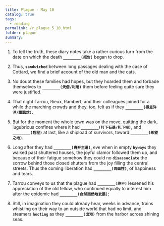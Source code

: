 ```yaml
---
title: Plague - May 10
catalog: true
tags: 
  - reading
permalink: /r_plague_5_10.html
folder: plague
summary: 
---
```



1.  To tell the truth, these diary notes take a rather curious turn from the date on which the death <b data-toggle="tooltip" data-original-title="{{site.data.answers.plag_d_89_a1}}">`________(报告)`</b> began to drop.

2.  Thus, <b data-toggle="tooltip" data-original-title="{{site.data.glossary.sandwiched}}">`sandwiched`</b> between long passages dealing with the case of Cottard, we find a brief account of the old man and the cats.

3.  No doubt these families had hopes, but they hoarded them and forbade themselves to <b data-toggle="tooltip" data-original-title="{{site.data.answers.plag_d_89_c1}}">`________(凭借/利用)`</b> them before feeling quite sure they were justified.

4.  That night Tarrou, Rieux, Rambert, and their colleagues joined for a while the marching crowds and they, too, felt as if they <b data-toggle="tooltip" data-original-title="{{site.data.answers.plag_d_89_d1}}">`________(得意洋洋/飘飘然)`</b>.

5.  But for the moment the whole town was on the move, quitting the dark, lugubrious confines where it had <b data-toggle="tooltip" data-original-title="{{site.data.answers.plag_d_89_e1}}">`________(打下石基/扎下根)`</b>, and <b data-toggle="tooltip" data-original-title="{{site.data.answers.plag_d_89_e2}}">`________(启程)`</b> at last, like a shipload of survivors, toward <b data-toggle="tooltip" data-original-title="{{site.data.answers.plag_d_89_e3}}">`________(希望之地)`</b>.

6.  Long after they had <b data-toggle="tooltip" data-original-title="{{site.data.answers.plag_d_89_f1}}">`________(离开主道)`</b>, eve when in empty <b data-toggle="tooltip" data-original-title="{{site.data.glossary.byways}}">`byways`</b> they walked past shuttered houses, the joyful clamor followed them up, and because of their fatigue somehow they could no <b data-toggle="tooltip" data-original-title="{{site.data.glossary.disassociate}}">`disassociate`</b> the sorrow behind those closed shutters from the joy filling the central streets. Thus the coming liberation had <b data-toggle="tooltip" data-original-title="{{site.data.answers.plag_d_89_f3}}">`________(两面性)`</b>, of happiness and tears.

7.  Tarrou conveys to us that the plague had <b data-toggle="tooltip" data-original-title="{{site.data.answers.plag_d_89_g1}}">`________(绝不)`</b> lessened his appreciation of the old fellow, who continued equally to interest him after the epidemic had <b data-toggle="tooltip" data-original-title="{{site.data.answers.plag_d_89_g2}}">`________(自然而然地发展)`</b>;

8.  Still, in imagination they could already hear, weeks in advance, trains whistling on their way to an outside world that had no limit, and steamers <b data-toggle="tooltip" data-original-title="{{site.data.glossary.hooting}}">`hooting`</b> as they <b data-toggle="tooltip" data-original-title="{{site.data.answers.plag_d_89_h1}}">`________(出港)`</b> from the harbor across shining seas.